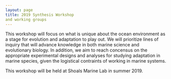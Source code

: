 ```yaml
---
layout: page
title: 2019 Synthesis Workshop
and working groups
---
```


This workshop will focus on what is unique about the ocean environment as a stage for evolution and adaptation to play out. 
We will prioritize lines of inquiry that will advance knowledge in both marine science and evolutionary biology. 
In addition, we aim to reach concensus on the appropriate experimental designs and analyses for studying adaptation in marine species,
given the logistical contraints of working in marine systems.

This workshop will be held at Shoals Marine Lab in summer 2019.
